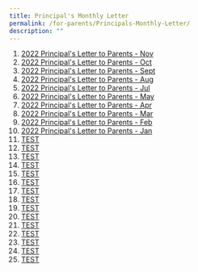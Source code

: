 ```yaml
---
title: Principal's Monthly Letter
permalink: /for-parents/Principals-Monthly-Letter/
description: ""
---
```

1. <a href="/files/For%20Parents/Principal's%20Monthly%20Letter/Principals%20Letter%20Nov%202022.pdf" target = "\_blank">2022 Principal's Letter to Parents - Nov
2. <a href="/files/For%20Parents/Principal's%20Monthly%20Letter/Principals%20Letter%20Oct22.pdf" target = "\_blank">2022 Principal's Letter to Parents - Oct
3. <a href="/files/For%20Parents/Principal's%20Monthly%20Letter/Principals%20Letter%20Sep22.pdf" target = "\_blank">2022 Principal's Letter to Parents - Sept
4. <a href="/files/For%20Parents/Principal's%20Monthly%20Letter/Principals%20Letter%20Aug22.pdf" target = "\_blank">2022 Principal's Letter to Parents - Aug
5. <a href="/files/For%20Parents/Principal's%20Monthly%20Letter/Principals%20Letter%20Jul22.pdf" target = "\_blank">2022 Principal's Letter to Parents - Jul
6. <a href="/files/For%20Parents/Principal's%20Monthly%20Letter/Principals%20Letter%20May22.pdf" target = "\_blank">2022 Principal's Letter to Parents - May
7. <a href="/files/For%20Parents/Principal's%20Monthly%20Letter/Principals%20Letter%20Apr22.pdf" target = "\_blank">2022 Principal's Letter to Parents - Apr
8. <a href="/files/For%20Parents/Principal's%20Monthly%20Letter/Principals%20Letter%20Mar22.pdf" target = "\_blank">2022 Principal's Letter to Parents - Mar  
9. <a href="/files/For%20Parents/Principal's%20Monthly%20Letter/Principals%20Letter%20Feb22.pdf" target = "\_blank">2022 Principal's Letter to Parents - Feb
10. <a href="/files/For%20Parents/Principal's%20Monthly%20Letter/Principals%20Letter%20Jan22.pdf" target = "\_blank">2022 Principal's Letter to Parents - Jan
11. <a href="/files/For%20Parents/Principal's%20Monthly%20Letter/Principals%20Letter%20Nov%202022.pdf" target = "\_blank">TEST
12. <a href="/files/For%20Parents/Principal's%20Monthly%20Letter/Principals%20Letter%20Nov%202022.pdf" target = "\_blank">TEST
13. <a href="/files/For%20Parents/Principal's%20Monthly%20Letter/Principals%20Letter%20Nov%202022.pdf" target = "\_blank">TEST
14. <a href="/files/For%20Parents/Principal's%20Monthly%20Letter/Principals%20Letter%20Nov%202022.pdf" target = "\_blank">TEST
15. <a href="/files/For%20Parents/Principal's%20Monthly%20Letter/Principals%20Letter%20Nov%202022.pdf" target = "\_blank">TEST
16. <a href="/files/For%20Parents/Principal's%20Monthly%20Letter/Principals%20Letter%20Nov%202022.pdf" target = "\_blank">TEST
17. <a href="/files/For%20Parents/Principal's%20Monthly%20Letter/Principals%20Letter%20Nov%202022.pdf" target = "\_blank">TEST
18. <a href="/files/For%20Parents/Principal's%20Monthly%20Letter/Principals%20Letter%20Nov%202022.pdf" target = "\_blank">TEST
19. <a href="/files/For%20Parents/Principal's%20Monthly%20Letter/Principals%20Letter%20Nov%202022.pdf" target = "\_blank">TEST
20. <a href="/files/For%20Parents/Principal's%20Monthly%20Letter/Principals%20Letter%20Nov%202022.pdf" target = "\_blank">TEST
21. <a href="/files/For%20Parents/Principal's%20Monthly%20Letter/Principals%20Letter%20Nov%202022.pdf" target = "\_blank">TEST
22. <a href="/files/For%20Parents/Principal's%20Monthly%20Letter/Principals%20Letter%20Nov%202022.pdf" target = "\_blank">TEST
23. <a href="/files/For%20Parents/Principal's%20Monthly%20Letter/Principals%20Letter%20Nov%202022.pdf" target = "\_blank">TEST
24. <a href="/files/For%20Parents/Principal's%20Monthly%20Letter/Principals%20Letter%20Nov%202022.pdf" target = "\_blank">TEST
25. <a href="/files/For%20Parents/Principal's%20Monthly%20Letter/Principals%20Letter%20Nov%202022.pdf" target = "\_blank">TEST